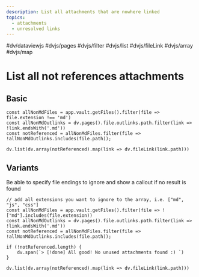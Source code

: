 ```yaml
---
description: List all attachments that are nowhere linked
topics:
  - attachments
  - unresolved links
---
```

#dv/dataviewjs #dvjs/pages #dvjs/filter #dvjs/list #dvjs/fileLink #dvjs/array #dvjs/map 

# List all not references attachments

## Basic 

```dataviewjs
const allNonMdFiles = app.vault.getFiles().filter(file => file.extension !== 'md')
const allNonMdOutlinks = dv.pages().file.outlinks.path.filter(link => !link.endsWith('.md'))
const notReferenced = allNonMdFiles.filter(file => !allNonMdOutlinks.includes(file.path));

dv.list(dv.array(notReferenced).map(link => dv.fileLink(link.path)))
```

## Variants

Be able to specify file endings to ignore and show a callout if no result is found 

```dataviewjs
// add all extensions you want to ignore to the array, i.e. ["md", "js", "css"]
const allNonMdFiles = app.vault.getFiles().filter(file => !["md"].includes(file.extension))
const allNonMdOutlinks = dv.pages().file.outlinks.path.filter(link => !link.endsWith('.md'))
const notReferenced = allNonMdFiles.filter(file => !allNonMdOutlinks.includes(file.path));

if (!notReferenced.length) {
	dv.span(`> [!done] All good! No unused attachments found :) `)
} 

dv.list(dv.array(notReferenced).map(link => dv.fileLink(link.path)))
```